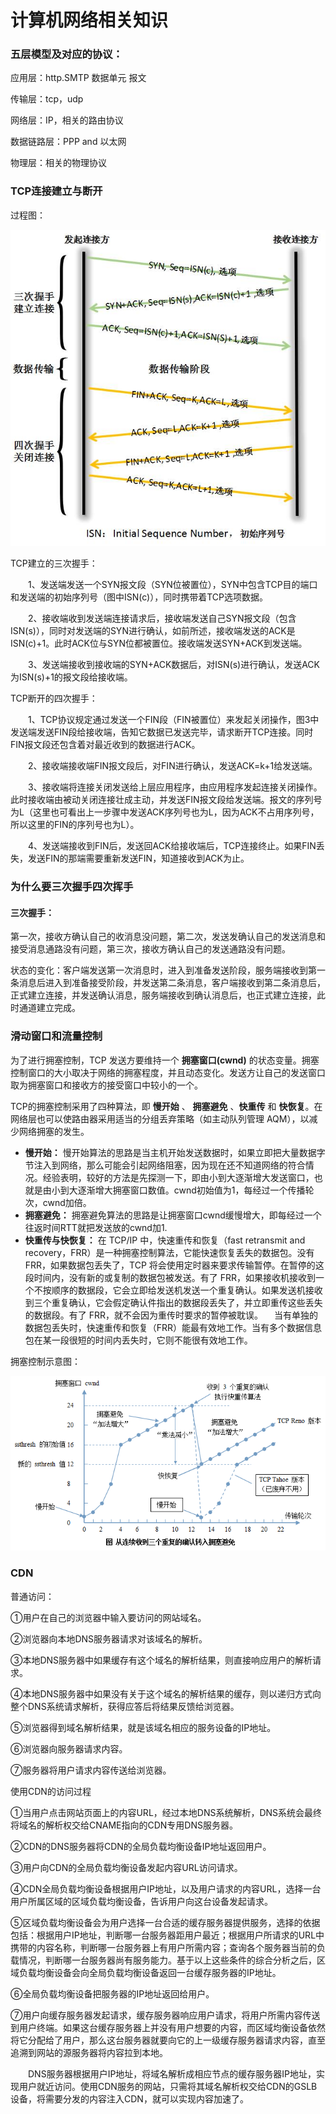 # 计算机网络相关知识

### 五层模型及对应的协议：

应用层：http.SMTP 数据单元 报文

传输层：tcp，udp

网络层：IP，相关的路由协议

数据链路层：PPP and 以太网

物理层：相关的物理协议

### TCP连接建立与断开

过程图：

![img](../../img/987585-20171105185155482-1539539819.jpg)

TCP建立的三次握手：

　　1、发送端发送一个SYN报文段（SYN位被置位），SYN中包含TCP目的端口和发送端的初始序列号（图中ISN(c)），同时携带着TCP选项数据。

　　2、接收端收到发送端连接请求后，接收端发送自己SYN报文段（包含ISN(s)），同时对发送端的SYN进行确认，如前所述，接收端发送的ACK是ISN(c)+1。此时ACK位与SYN位都被置位。接收端发送SYN+ACK到发送端。

　　3、发送端接收到接收端的SYN+ACK数据后，对ISN(s)进行确认，发送ACK为ISN(s)+1的报文段给接收端。

TCP断开的四次握手：

　　1、TCP协议规定通过发送一个FIN段（FIN被置位）来发起关闭操作，图3中发送端发送FIN段给接收端，告知它数据已发送完毕，请求断开TCP连接。同时FIN报文段还包含着对最近收到的数据进行ACK。

　　2、接收端接收端FIN报文段后，对FIN进行确认，发送ACK=k+1给发送端。

　　3、接收端将连接关闭发送给上层应用程序，由应用程序发起连接关闭操作。此时接收端由被动关闭连接壮成主动，并发送FIN报文段给发送端。报文的序列号为L（这里也可看出上一步骤中发送ACK序列号也为L，因为ACK不占用序列号，所以这里的FIN的序列号也为L）。

　　4、发送端接收到FIN后，发送回ACK给接收端后，TCP连接终止。如果FIN丢失，发送FIN的那端需要重新发送FIN，知道接收到ACK为止。

### 为什么要三次握手四次挥手

#### 三次握手：

第一次，接收方确认自己的收消息没问题，第二次，发送发确认自己的发送消息和接受消息通路没有问题，第三次，接收方确认自己的发送通路没有问题。

状态的变化：客户端发送第一次消息时，进入到准备发送阶段，服务端接收到第一条消息后进入到准备接受阶段，并发送第二条消息，客户端接收到第二条消息后，正式建立连接，并发送确认消息，服务端接收到确认消息后，也正式建立连接，此时通道建立完成。

### 滑动窗口和流量控制

为了进行拥塞控制，TCP 发送方要维持一个 **拥塞窗口(cwnd)** 的状态变量。拥塞控制窗口的大小取决于网络的拥塞程度，并且动态变化。发送方让自己的发送窗口取为拥塞窗口和接收方的接受窗口中较小的一个。

TCP的拥塞控制采用了四种算法，即 **慢开始** 、 **拥塞避免** 、**快重传** 和 **快恢复**。在网络层也可以使路由器采用适当的分组丢弃策略（如主动队列管理 AQM），以减少网络拥塞的发生。

- **慢开始：** 慢开始算法的思路是当主机开始发送数据时，如果立即把大量数据字节注入到网络，那么可能会引起网络阻塞，因为现在还不知道网络的符合情况。经验表明，较好的方法是先探测一下，即由小到大逐渐增大发送窗口，也就是由小到大逐渐增大拥塞窗口数值。cwnd初始值为1，每经过一个传播轮次，cwnd加倍。
- **拥塞避免：** 拥塞避免算法的思路是让拥塞窗口cwnd缓慢增大，即每经过一个往返时间RTT就把发送放的cwnd加1.
- **快重传与快恢复：** 在 TCP/IP 中，快速重传和恢复（fast retransmit and recovery，FRR）是一种拥塞控制算法，它能快速恢复丢失的数据包。没有 FRR，如果数据包丢失了，TCP 将会使用定时器来要求传输暂停。在暂停的这段时间内，没有新的或复制的数据包被发送。有了 FRR，如果接收机接收到一个不按顺序的数据段，它会立即给发送机发送一个重复确认。如果发送机接收到三个重复确认，它会假定确认件指出的数据段丢失了，并立即重传这些丢失的数据段。有了 FRR，就不会因为重传时要求的暂停被耽误。 　当有单独的数据包丢失时，快速重传和恢复（FRR）能最有效地工作。当有多个数据信息包在某一段很短的时间内丢失时，它则不能很有效地工作。

拥塞控制示意图：

![img](../../img/20180420160407836.png)

### CDN

普通访问：

①用户在自己的浏览器中输入要访问的网站域名。

②浏览器向本地DNS服务器请求对该域名的解析。

③本地DNS服务器中如果缓存有这个域名的解析结果，则直接响应用户的解析请求。

④本地DNS服务器中如果没有关于这个域名的解析结果的缓存，则以递归方式向整个DNS系统请求解析，获得应答后将结果反馈给浏览器。

⑤浏览器得到域名解析结果，就是该域名相应的服务设备的IP地址。

⑥浏览器向服务器请求内容。

⑦服务器将用户请求内容传送给浏览器。

使用CDN的访问过程

①当用户点击网站页面上的内容URL，经过本地DNS系统解析，DNS系统会最终将域名的解析权交给CNAME指向的CDN专用DNS服务器。

②CDN的DNS服务器将CDN的全局负载均衡设备IP地址返回用户。

③用户向CDN的全局负载均衡设备发起内容URL访问请求。

④CDN全局负载均衡设备根据用户IP地址，以及用户请求的内容URL，选择一台用户所属区域的区域负载均衡设备，告诉用户向这台设备发起请求。

⑤区域负载均衡设备会为用户选择一台合适的缓存服务器提供服务，选择的依据包括：根据用户IP地址，判断哪一台服务器距用户最近；根据用户所请求的URL中携带的内容名称，判断哪一台服务器上有用户所需内容；查询各个服务器当前的负载情况，判断哪一台服务器尚有服务能力。基于以上这些条件的综合分析之后，区域负载均衡设备会向全局负载均衡设备返回一台缓存服务器的IP地址。

⑥全局负载均衡设备把服务器的IP地址返回给用户。

⑦用户向缓存服务器发起请求，缓存服务器响应用户请求，将用户所需内容传送到用户终端。如果这台缓存服务器上并没有用户想要的内容，而区域均衡设备依然将它分配给了用户，那么这台服务器就要向它的上一级缓存服务器请求内容，直至追溯到网站的源服务器将内容拉到本地。

　　DNS服务器根据用户IP地址，将域名解析成相应节点的缓存服务器IP地址，实现用户就近访问。使用CDN服务的网站，只需将其域名解析权交给CDN的GSLB设备，将需要分发的内容注入CDN，就可以实现内容加速了。